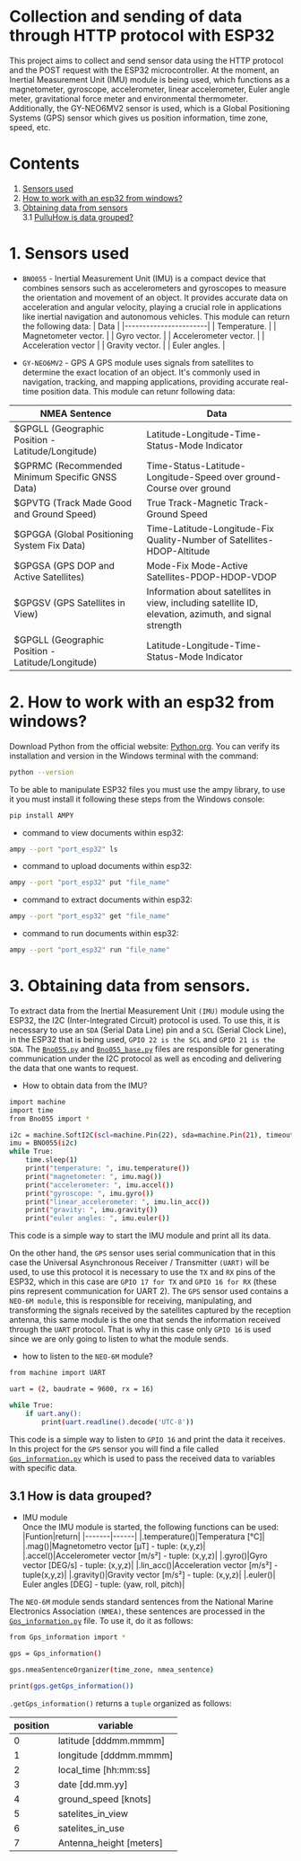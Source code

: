 # Collection and sending of data through HTTP protocol with ESP32

This project aims to collect and send sensor data using the HTTP protocol and the POST request with the ESP32 microcontroller. At the moment, an Inertial Measurement Unit (IMU) module is being used, which functions as a magnetometer, gyroscope, accelerometer, linear accelerometer, Euler angle meter, gravitational force meter and environmental thermometer. Additionally, the GY-NEO6MV2 sensor is used, which is a Global Positioning Systems (GPS) sensor which gives us position information, time zone, speed, etc.

# Contents

1. [Sensors used](./README.md#1-sensors-used)
 2. [How to work with an esp32 from windows?](./README.md#2-how-to-work-with-an-esp32-from-windows)
 3. [Obtaining data from sensors](./README.md#3-obtaining-data-from-sensors)  
  3.1 [PulluHow is data grouped?](./README.md#31-how-is-data-grouped)



# 1. Sensors used

- `BNO055` - Inertial Measurement Unit (IMU)
is a compact device that combines sensors such as accelerometers and gyroscopes to measure the orientation and movement of an object. It provides accurate data on acceleration and angular velocity, playing a crucial role in applications like inertial navigation and autonomous vehicles.
This module can return the following data:
  |        Data           |
  |-----------------------|
  | Temperature.          |
  | Magnetometer vector.  |
  | Gyro vector.          |
  | Accelerometer vector. |
  | Acceleration vector   |
  | Gravity vector.       |
  | Euler angles.         |

- `GY-NEO6MV2` - GPS
A GPS module uses signals from satellites to determine the exact location of an object. It's commonly used in navigation, tracking, and mapping applications, providing accurate real-time position data.
This module can retunr following data:

|NMEA Sentence                                    | Data                                                                                                |
|-------------------------------------------------|-----------------------------------------------------------------------------------------------------|
|$GPGLL (Geographic Position - Latitude/Longitude)|Latitude-Longitude-Time-Status-Mode Indicator                                                        |
|$GPRMC (Recommended Minimum Specific GNSS Data)  |Time-Status-Latitude-Longitude-Speed over ground-Course over ground                                  |
|$GPVTG (Track Made Good and Ground Speed)        |True Track-Magnetic Track-Ground Speed                                                               |
|$GPGGA (Global Positioning System Fix Data)      |Time-Latitude-Longitude-Fix Quality-Number of Satellites-HDOP-Altitude                               |
|$GPGSA (GPS DOP and Active Satellites)           |Mode-Fix Mode-Active Satellites-PDOP-HDOP-VDOP                                                       |
|$GPGSV (GPS Satellites in View)                  |Information about satellites in view, including satellite ID, elevation, azimuth, and signal strength|
|$GPGLL (Geographic Position - Latitude/Longitude)|Latitude-Longitude-Time-Status-Mode Indicator                                                        |

# 2. How to work with an esp32 from windows?

Download Python from the official website: [Python.org](https://www.python.org/). You can verify its installation and version in the Windows terminal with the command:

```bash
python --version 
```

To be able to manipulate ESP32 files you must use the ampy library, to use it you must install it following these steps from the Windows console:

```bash
pip install AMPY 
```

- command to view documents within esp32:

```bash
ampy --port "port_esp32" ls
```

- command to upload documents within esp32:

```bash
ampy --port "port_esp32" put "file_name"
```

- command to extract documents within esp32:

```bash
ampy --port "port_esp32" get "file_name"
```

- command to run documents within esp32:

```bash
ampy --port "port_esp32" run "file_name"
```

# 3. Obtaining data from sensors.

To extract data from the Inertial Measurement Unit `(IMU)` module using the ESP32, the I2C (Inter-Integrated Circuit) protocol is used. To use this, it is necessary to use an `SDA` (Serial Data Line) pin and a `SCL` (Serial Clock Line), in the ESP32 that is being used, `GPIO 22 is the SCL` and `GPIO 21 is the SDA`. The [`Bno055.py`](./Bno055.py) and [`Bno055_base.py`](./Bno055_base.py) files are responsible for generating communication under the I2C protocol as well as encoding and delivering the data that one wants to request.

- How to obtain data from the IMU?
```bash
import machine
import time
from Bno055 import *

i2c = machine.SoftI2C(scl=machine.Pin(22), sda=machine.Pin(21), timeout=100_000)
imu = BNO055(i2c)
while True:
    time.sleep(1)
    print("temperature: ", imu.temperature())
    print("magnetometer: ", imu.mag())
    print("accelerometer: ", imu.accel())
    print("gyroscope: ", imu.gyro())
    print("linear_accelerometer: ", imu.lin_acc())
    print("gravity: ", imu.gravity())
    print("euler angles: ", imu.euler())
```
This code is a simple way to start the IMU module and print all its data.

On the other hand, the `GPS` sensor uses serial communication that in this case the Universal Asynchronous Receiver / Transmitter `(UART)` will be used, to use this protocol it is necessary to use the `TX` and `RX` pins of the ESP32, which in this case are `GPIO 17 for TX` and `GPIO 16 for RX` (these pins represent communication for UART 2). The `GPS` sensor used contains a `NEO-6M module`, this is responsible for receiving, manipulating, and transforming the signals received by the satellites captured by the reception antenna, this same module is the one that sends the information received through the `UART` protocol. That is why in this case only `GPIO 16` is used since we are only going to listen to what the module sends.
- how to listen to the `NEO-6M` module?

```bash
from machine import UART

uart = (2, baudrate = 9600, rx = 16)

while True:
    if uart.any():
        print(uart.readline().decode('UTC-8'))
```
This code is a simple way to listen to `GPIO 16` and print the data it receives.
In this project for the `GPS` sensor you will find a file called [`Gps_information.py`](./Gps_information.py) which is used to pass the received data to variables with specific data.

## 3.1 How is data grouped?
- IMU module  
Once the IMU module is started, the following functions can be used:
  |Funtion|return|
  |-------|------|
  |.temperature()|Temperatura [°C]|
  |.mag()|Magnetometro vector [µT] - tuple: (x,y,z)|
  |.accel()|Accelerometer vector [m/s²] - tuple: (x,y,z)|
  |.gyro()|Gyro vector [DEG/s] - tuple: (x,y,z)|
  |.lin_acc()|Acceleration vector [m/s²] - tuple(x,y,z)|
  |.gravity()|Gravity vector [m/s²] - tuple: (x,y,z)|
  |.euler()| Euler angles [DEG] - tuple: (yaw, roll, pitch)|

The `NEO-6M` module sends standard sentences from the National Marine Electronics Association `(NMEA)`, these sentences are processed in the [`Gps_information.py`](./Gps_information.py) file. To use it, do it as follows:

```bash
from Gps_information import *

gps = Gps_information()

gps.nmeaSentenceOrganizer(time_zone, nmea_sentence)

print(gps.getGps_information())

```
`.getGps_information()` returns a `tuple` organized as follows:

|position|variable|
|--------|--------|
|0|latitude [dddmm.mmmm]|
|1|longitude [dddmm.mmmm]|
|2|local_time [hh:mm:ss]|
|3|date [dd.mm.yy]|
|4|ground_speed [knots]|
|5|satelites_in_view|
|6|satelites_in_use|
|7|Antenna_height [meters]|
